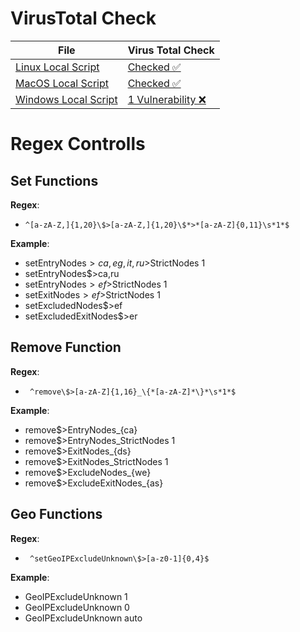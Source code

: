 # VirusTotal Check

|File|Virus Total Check|
|--|--|
|[Linux Local Script](https://github.com/aleff-github/Tropea-Project/releases/)|[Checked ✅](https://www.virustotal.com/gui/file/a1c025a9a0d4404edd26d2e037786a0ffff3e4a6d3327a5b7e97b92b9618b519)|
|[MacOS Local Script](https://github.com/aleff-github/Tropea-Project/releases/)|[Checked ✅](https://www.virustotal.com/gui/file/337d2e5c6ce0ef09b0cbd7574882470bf7c8bf82cf3e0fa08a56a9ba5271f739)|
|[Windows Local Script](https://github.com/aleff-github/Tropea-Project/releases/)|[1 Vulnerability ❌](https://www.virustotal.com/gui/file/6592bb329a9b18984075d7910b59227e0a2bcb6e6740d046c49e170f25ce4fe1)|


# Regex Controlls

## Set Functions

**Regex**:
- ```^[a-zA-Z,]{1,20}\$>[a-zA-Z,]{1,20}\$*>*[a-zA-Z]{0,11}\s*1*$```

**Example**:
- setEntryNodes$>ca,eg,it,ru$>StrictNodes 1
- setEntryNodes$>ca,ru
- setEntryNodes$>ef$>StrictNodes 1
- setExitNodes$>ef$>StrictNodes 1
- setExcludedNodes$>ef
- setExcludedExitNodes$>er

## Remove Function 

**Regex**:
- ``` ^remove\$>[a-zA-Z]{1,16}_\{*[a-zA-Z]*\}*\s*1*$```

**Example**:
- remove$>EntryNodes_{ca}
- remove$>EntryNodes_StrictNodes 1
- remove$>ExitNodes_{ds} 
- remove$>ExitNodes_StrictNodes 1
- remove$>ExcludeNodes_{we}
- remove$>ExcludeExitNodes_{as}

## Geo Functions

**Regex**:
- ``` ^setGeoIPExcludeUnknown\$>[a-z0-1]{0,4}$```

**Example**:
- GeoIPExcludeUnknown 1
- GeoIPExcludeUnknown 0
- GeoIPExcludeUnknown auto
